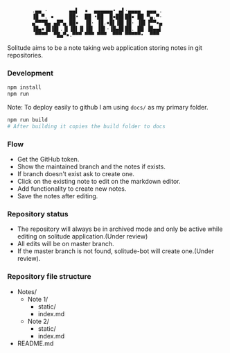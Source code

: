 ```
        .▄▄ ·       ▄▄▌  ▪  ▄▄▄▄▄▄• ▄▌·▄▄▄▄  ▄▄▄ .
        ▐█ ▀. ▪     ██•  ██ •██  █▪██▌██▪ ██ ▀▄.▀·
        ▄▀▀▀█▄ ▄█▀▄ ██▪  ▐█· ▐█.▪█▌▐█▌▐█· ▐█▌▐▀▀▪▄
        ▐█▄▪▐█▐█▌.▐▌▐█▌▐▌▐█▌ ▐█▌·▐█▄█▌██. ██ ▐█▄▄▌    
         ▀▀▀▀  ▀█▄▀▪.▀▀▀ ▀▀▀ ▀▀▀  ▀▀▀ ▀▀▀▀▀•  ▀▀▀ 

```

Solitude aims to be a note taking web application storing notes in git repositories.

### Development

```bash
npm install
npm run
```

Note: To deploy easily to github I am using `docs/` as my primary folder.

```bash
npm run build
# After building it copies the build folder to docs
```

### Flow

- Get the GitHub token.
- Show the maintained branch and the notes if exists.
- If branch doesn't exist ask to create one.
- Click on the existing note to edit on the markdown editor.
- Add functionality to create new notes.
- Save the notes after editing.

### Repository status

- The repository will always be in archived mode and only be active
while editing on solitude application.(Under review)
- All edits will be on master branch.
- If the master branch is not found, solitude-bot will create
one.(Under review).

### Repository file structure

- Notes/
  - Note 1/
    - static/
    - index.md
  - Note 2/
    - static/
    - index.md
- README.md 
